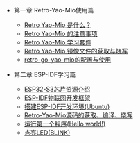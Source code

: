 <!-- docs/_sidebar.md -->

- 第一章 Retro-Yao-Mio使用篇
  
  - [Retro Yao-Mio 是什么？](Retro-Yao-Mio/chapter1-1.md)
  - [Retro Yao-Mio 的注意事项](Retro-Yao-Mio/chapter1-2.md)
  - [Retro Yao-Mio 学习套件](Retro-Yao-Mio/chapter1-3.md)
  - [Retro Yao-Mio 镜像文件的获取与烧写](Retro-Yao-Mio/chapter1-4.md)
  - [retro-go-yao-mio的配置与使用](Retro-Yao-Mio/chapter1-5.md)

- 第二章 ESP-IDF学习篇

  - [ESP32-S3芯片资源介绍](Retro-Yao-Mio/chapter2-1.md)
  - [ESP-IDF物联网开发框架](Retro-Yao-Mio/chapter2-2.md)
  - [搭建ESP-IDF开发环境(Ubuntu)](Retro-Yao-Mio/chapter2-3.md)
  - [Retro-Yao-Mio源码的获取、编译、烧写](Retro-Yao-Mio/chapter2-4.md)
  - [运行第一个程序(Hello world!)](Retro-Yao-Mio/chapter2-5.md)
  - [点亮LED(BLINK)](Retro-Yao-Mio/chapter2-6.md)
  